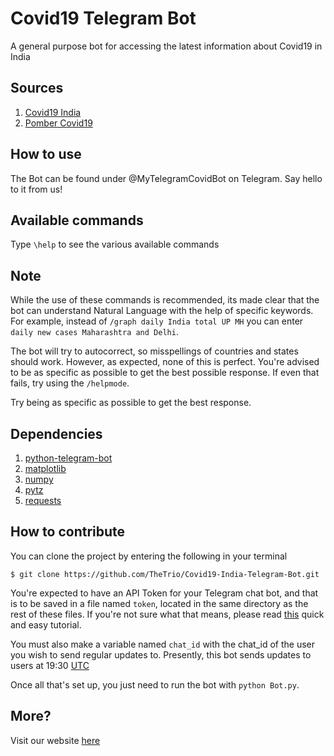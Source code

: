 # Covid19 Telegram Bot
 A general purpose bot for accessing the latest information about Covid19 in India
 
 ## Sources
 
1. [Covid19 India](https://github.com/covid19india/api)
2. [Pomber Covid19](https://github.com/pomber/covid19)
 
 ## How to use
 
 The Bot can be found under @MyTelegramCovidBot on Telegram. Say hello to it from us!

## Available commands 

Type `\help` to see the various available commands

## Note

While the use of these commands is recommended, its made clear that the bot can understand Natural Language with the help of specific keywords. For example, instead of `/graph daily India total UP MH` you can enter `daily new cases Maharashtra and Delhi`. 

The bot will try to autocorrect, so misspellings of countries and states should work. However, as expected, none of this is perfect. You're advised to be as specific as possible to get the best possible response. If even that fails, try using the `/helpmode`.

Try being as specific as possible to get the best response.

## Dependencies

1. [python-telegram-bot](https://python-telegram-bot.org/)
2. [matplotlib](https://matplotlib.org/)
3. [numpy](https://numpy.org/)
4. [pytz](https://pypi.org/project/pytz/)
5. [requests](https://requests.readthedocs.io/en/master/)

 ## How to contribute
 
 You can clone the project by entering the following in your terminal
 
 ```
 $ git clone https://github.com/TheTrio/Covid19-India-Telegram-Bot.git
 ```

You're expected to have an API Token for your Telegram chat bot, and that is to be saved in a file named `token`, located in the same directory as the rest of these files. If you're not sure what that means, please read [this](https://www.siteguarding.com/en/how-to-get-telegram-bot-api-token) quick and easy tutorial.

You must also make a variable named `chat_id` with the chat_id of the user you wish to send regular updates to. Presently, this bot sends updates to users at 19:30 [UTC](time.is/utc)

Once all that's set up, you just need to run the bot with `python Bot.py`. 

## More?

Visit our website [here](https://thetrio.github.io/Covid19-India-Telegram-Bot/)
